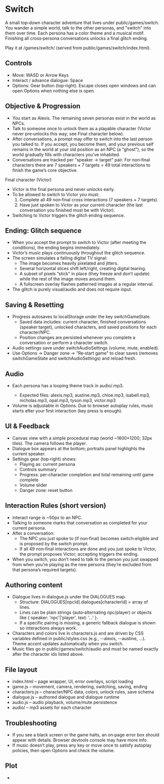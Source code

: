 # Switch

A small top‑down character adventure that lives under public/games/switch. You wander a simple world, talk to the other personas, and "switch" into them over time. Each persona has a color theme and a musical motif. Finishing all cross‑persona conversations unlocks a final glitch ending.

Play it at /games/switch/ (served from public/games/switch/index.html).

## Controls
- Move: WASD or Arrow Keys
- Interact / advance dialogue: Space
- Options: Gear button (top‑right). Escape closes open windows and can open Options when nothing else is open.

## Objective & Progression
- You start as Alexis. The remaining seven personas exist in the world as NPCs.
- Talk to someone once to unlock them as a playable character (Victor never pre‑unlocks this way; see Final character below).
- After conversations, a prompt may offer to switch into the last person you talked to. If you accept, you become them, and your previous self remains in the world at your old position as an NPC (a "ghost"), so the world gradually fills with characters you’ve inhabited.
- Conversations are tracked per "speaker -> target" pair. For non‑final characters there are 7 speakers × 7 targets = 49 total interactions to finish the game’s core objective.

Final character (Victor)
- Victor is the final persona and never unlocks early.
- To be allowed to switch to Victor you must:
  1) Complete all 49 non‑final cross interactions (7 speakers × 7 targets).
  2) Have just spoken to Victor as your current character (the last conversation you finished must be with Victor).
- Switching to Victor triggers the glitch ending sequence.

## Ending: Glitch sequence
- When you accept the prompt to switch to Victor (after meeting the conditions), the ending begins immediately.
- Victor’s music plays continuously throughout the glitch sequence.
- The screen simulates a failing digital TV signal:
  - The image becomes heavily pixelated and jitters.
  - Several horizontal slices shift left/right, creating digital tearing.
  - A subset of pixels “stick” in place (they freeze and don’t update) while the rest of the image moves around them.
  - A fullscreen overlay flashes patterned images at a regular interval.
- The glitch is purely visual/audio and does not require input.

## Saving & Resetting
- Progress autosaves to localStorage under the key switchGameState.
  - Saved data includes: current character, finished conversations (speaker:target), unlocked characters, and saved positions for each character/NPC.
  - Position changes are persisted whenever you complete a conversation or perform a character switch.
- Audio settings save under switchAudioSettings (volume, mute, enabled).
- Use Options → Danger zone → "Re‑start game" to clear saves (removes switchGameState and switchAudioSettings) and reload fresh.

## Audio
- Each persona has a looping theme track in audio/<characterId>.mp3.
  - Expected files: alexis.mp3, austine.mp3, chloe.mp3, isabell.mp3, nicholas.mp3, opal.mp3, tyson.mp3, victor.mp3
- Volume is adjustable in Options. Due to browser autoplay rules, music starts after your first interaction (key press is enough).

## UI & Feedback
- Canvas view with a simple procedural map (world ~1600×1200; 32px tiles). The camera follows the player.
- Dialogue box appears at the bottom; portraits panel highlights the current speaker.
- Settings gear (top‑right) shows:
  - Playing as: current persona
  - Controls summary
  - Progress: per‑character completion and total remaining until game complete
  - Volume slider
  - Danger zone: reset button

## Interaction Rules (short version)
- Interact range is ~50px to an NPC.
- Talking to someone marks that conversation as completed for your current persona.
- After a conversation:
  - The NPC you just spoke to (if non‑final) becomes switch‑eligible and is proposed by the switch prompt.
  - If all 49 non‑final interactions are done and you just spoke to Victor, the prompt proposes Victor; accepting triggers the ending.
- When you switch, you don’t need to talk to the person you just swapped from when you’re playing as the new persona (they’re excluded from that persona’s required targets).

## Authoring content
- Dialogue lives in dialogue.js under the DIALOGUES map.
  - Structure: DIALOGUES[npcId].dialogues[characterId] = array of lines.
  - Lines can be plain strings (auto‑alternating npc/player) or objects like { speaker: 'npc'|'player', text: '...' }.
  - If a specific pairing is missing, a generic fallback dialogue is shown so interactions always work.
- Characters and colors live in characters.js and are driven by CSS variables defined in public/styles.css (e.g., --alexis, --austine, …). Theme accent updates automatically when you switch.
- Music files go in public/games/switch/audio and must be named exactly after the character ids listed above.

## File layout
- index.html – page wrapper, UI, error overlays, script loading
- game.js – movement, camera, rendering, switching, saving, ending
- characters.js – character/NPC data, colors, unlock rules, save schema
- dialogue.js – authored dialogue and dialogue runtime
- audio.js – audio playback, volume/mute persistence
- audio/ – mp3 assets for each character

## Troubleshooting
- If you see a black screen or the game halts, an on‑page error box should appear with details. Browser devtools console may have more info.
- If music doesn’t play, press any key or move once to satisfy autoplay policies, then open Options and check the volume.

## Plot
- 